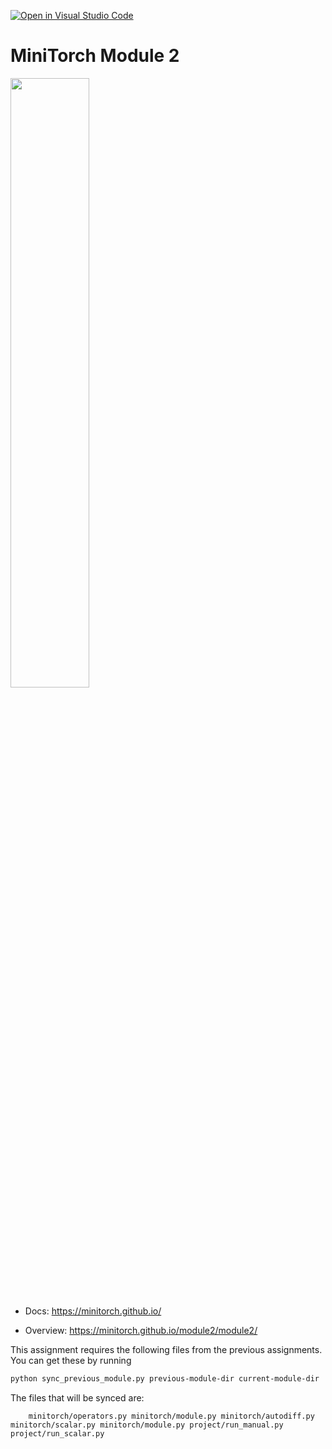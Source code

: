 [![Open in Visual Studio Code](https://classroom.github.com/assets/open-in-vscode-2e0aaae1b6195c2367325f4f02e2d04e9abb55f0b24a779b69b11b9e10269abc.svg)](https://classroom.github.com/online_ide?assignment_repo_id=15654859&assignment_repo_type=AssignmentRepo)
# MiniTorch Module 2

<img src="https://minitorch.github.io/minitorch.svg" width="50%">


* Docs: https://minitorch.github.io/

* Overview: https://minitorch.github.io/module2/module2/

This assignment requires the following files from the previous assignments. You can get these by running

```bash
python sync_previous_module.py previous-module-dir current-module-dir
```

The files that will be synced are:

        minitorch/operators.py minitorch/module.py minitorch/autodiff.py minitorch/scalar.py minitorch/module.py project/run_manual.py project/run_scalar.py